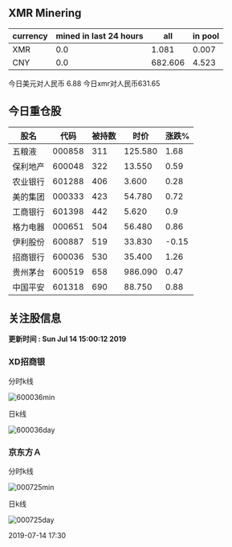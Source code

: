 ## XMR Minering

|currency|mined in last 24 hours|all|in pool|
|---|---|---|---|
|XMR|0.0|1.081|0.007|
|CNY|0.0|682.606|4.523|

今日美元对人民币 6.88	今日xmr对人民币631.65


## 今日重仓股 

|股名|代码|被持数|时价|涨跌%|
|---|---|---|---|---|
|五粮液|000858|311|125.580|1.68|
|保利地产|600048|322|13.550|0.59|
|农业银行|601288|406|3.600|0.28|
|美的集团|000333|423|54.780|0.72|
|工商银行|601398|442|5.620|0.9|
|格力电器|000651|504|56.480|0.86|
|伊利股份|600887|519|33.830|-0.15|
|招商银行|600036|530|35.400|1.26|
|贵州茅台|600519|658|986.090|0.47|
|中国平安|601318|690|88.750|0.88|

## 关注股信息
**更新时间 : Sun Jul 14 15:00:12 2019**
### XD招商银 
分时k线

![600036min](http://image.sinajs.cn/newchart/min/n/sh600036.gif)

日k线

![600036day](http://image.sinajs.cn/newchart/daily/n/sh600036.gif)

### 京东方Ａ 
分时k线

![000725min](http://image.sinajs.cn/newchart/min/n/sz000725.gif)

日k线

![000725day](http://image.sinajs.cn/newchart/daily/n/sz000725.gif)

2019-07-14 17:30